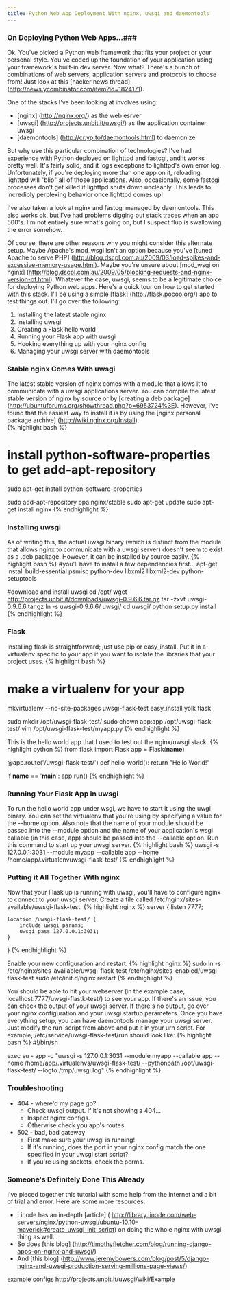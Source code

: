 ```yaml
---
title: Python Web App Deployment With nginx, uwsgi and daemontools
---
```

### On Deploying Python Web Apps...###
Ok.  You've picked a Python web framework that fits your project or your personal style.  You've coded up the foundation of your application using your framework's built-in dev server.  Now what?  There's a bunch of combinations of web servers, application servers and protocols to choose from!  Just look at this [hacker news thread] (http://news.ycombinator.com/item?id=1824171). 

One of the stacks I've been looking at involves using:
* [nginx] (http://nginx.org/) as the web esrver
* [uwsgi] (http://projects.unbit.it/uwsgi/) as the application container uwsgi
* [daemontools] (http://cr.yp.to/daemontools.html) to daemonize 

But why use this particular combination of technologies?  I've had experience with Python deployed on lighttpd and fastcgi, and it works pretty well.  It's fairly solid, and it logs exceptions to lighttpd's own error log.  Unfortunately, if you're deploying more than one app on it, reloading lighttpd will "blip" all of those applications.  Also, occasionally, some fastcgi processes don't get killed if lighttpd shuts down uncleanly.  This leads to incredibly perplexing behavior once lighttpd comes up!

I've also taken a look at nginx and fastcgi managed by daemontools.  This also works ok, but I've had problems digging out stack traces when an app 500's.  I'm not entirely sure what's going on, but I suspect flup is swallowing the error somehow.

Of course, there are other reasons why you might consider this alternate setup.  Maybe Apache's mod_wsgi isn't an option because you've [tuned Apache to serve PHP] (http://blog.dscpl.com.au/2009/03/load-spikes-and-excessive-memory-usage.html).  Maybe you're unsure about [mod_wsgi on nginx] (http://blog.dscpl.com.au/2009/05/blocking-requests-and-nginx-version-of.html).  Whatever the case, uwsgi, seems to be a legitimate choice for deploying Python web apps.  Here's a quick tour on how to get started with this stack.  I'll be using a simple [flask] (http://flask.pocoo.org/) app to test things out.  I'll go over the following:

1. Installing the latest stable nginx
2. Installing uwsgi
3. Creating a Flask hello world
4. Running your Flask app with uwsgi
5. Hooking everything up with your nginx config
6. Managing your uwsgi server with daemontools



### Stable nginx Comes With uwsgi ###
The latest stable version of nginx comes with a module that allows it to communicate with a uwsgi applications server.  You can compile the latest stable version of nginx by source or by [creating a deb package] (http://ubuntuforums.org/showthread.php?p=6953724%3E).  However, I've found that the easiest way to install it is by using the [nginx personal package archive] (http://wiki.nginx.org/Install).  
{% highlight bash %}
# install python-software-properties to get add-apt-repository
sudo apt-get install python-software-properties

sudo add-apt-repository ppa:nginx/stable
sudo apt-get update 
sudo apt-get install nginx
{% endhighlight %}

### Installing uwsgi ###
As of writing this, the actual uwsgi binary (which is distinct from the module that allows nginx to communicate with a uwsgi server) doesn't seem to exist as a .deb package.  However, it can be installed by source easily. 
{% highlight bash %}
#you'll have to install a few dependencies first...
apt-get install build-essential psmisc python-dev libxml2 libxml2-dev python-setuptools

#download and install uwsgi
cd /opt/
wget http://projects.unbit.it/downloads/uwsgi-0.9.6.6.tar.gz
tar -zxvf uwsgi-0.9.6.6.tar.gz
ln -s uwsgi-0.9.6.6/ uwsgi/
cd uwsgi/
python setup.py install
{% endhighlight %}

### Flask ###
Installing flask is straightforward; just use pip or easy_install.  Put it in a virtualenv specific to your app if you want to isolate the libraries that your project uses. 
{% highlight bash %}
# make a virtualenv for your app
mkvirtualenv --no-site-packages uwsgi-flask-test
easy_install yolk flask

sudo mkdir /opt/uwsgi-flask-test/
sudo chown app:app /opt/uwsgi-flask-test/
vim /opt/uwsgi-flask-test/myapp.py
{% endhighlight %}

This is the hello world app that I used to test out the nginx/uwsgi stack.
{% highlight python %}
from flask import Flask
app = Flask(__name__)

@app.route('/uwsgi-flask-test/')
def hello_world():
	return "Hello World!"

if __name__ == '__main__':
	app.run()
{% endhighlight %}


### Running Your Flask App in uwsgi ###
To run the hello world app under wsgi, we have to start it using the uwgi binary.  You can set the virtualenv that you're using by specifying a value for the --home option.  Also note that the name of your module should be passed into the --module option and the name of your application's wsgi callable (in this case, app) should be passed into the --callable option.  Run this command to start up your uwsgi server.
{% highlight bash %}
uwsgi -s 127.0.0.1:3031 --module myapp --callable app --home /home/app/.virtualenvuwsgi-flask-test/
{% endhighlight %}

### Putting it All Together With nginx ###
Now that your Flask up is running with uwsgi, you'll have to configure nginx to connect to your uwsgi server.  Create a file called /etc/nginx/sites-available/uwsgi-flask-test.
{% highlight nginx %}
server {
	listen       7777;

	location /uwsgi-flask-test/ {
		include uwsgi_params;
		uwsgi_pass 127.0.0.1:3031;
	}
}
{% endhighlight %}

Enable your new configuration and restart.
{% highlight nginx %}
sudo ln -s /etc/nginx/sites-available/uwsgi-flask-test /etc/nginx/sites-enabled/uwsgi-flask-test
sudo /etc/init.d/nginx restart
{% endhighlight %}

You should be able to hit your webserver (in the example case, localhost:7777/uwsgi-flastk-test/) to see your app.  If there's an issue, you can check the output of your uwsgi server.  If there's no output, go over your nginx configuration and your uwsgi startup parameters.  Once you have everything setup, you can have daemontools manage your uwsgi server.  Just modify the run-script from above and put it in your urn script.  For example, /etc/service/uwsgi-flask-test/run should look like:
{% highlight bash %}
#!/bin/sh

exec su - app -c "uwsgi -s 127.0.0.1:3031 --module myapp --callable app --home /home/app/.virtualenvs/uwsgi-flask-test/ --pythonpath /opt/uwsgi-flask-test/ --logto /tmp/uwsgi.log"
{% endhighlight %}


### Troubleshooting ###
* 404 - where'd my page go?
   * Check uwsgi output.  If it's not showing a 404...
   * Inspect nginx configs.
   * Otherwise check you app's routes.
* 502 - bad, bad gateway
   * First make sure your uwsgi is running!
   * If it's running, does the port in your nginx config match the one specified in your uwsgi start script? 
   * If you're using sockets, check the perms.

### Someone's Definitely Done This Already ###
I've pieced together this tutorial with some help from the internet and a bit of trial and error.  Here are some more resources:
* Linode has an in-depth [article] ( http://library.linode.com/web-servers/nginx/python-uwsgi/ubuntu-10.10-maverick#create_uwsgi_init_script) on doing the whole nginx with uwsgi thing as well...
* So does [this blog] (http://timothyfletcher.com/blog/running-django-apps-on-nginx-and-uwsgi/)
* And [this blog] (http://www.jeremybowers.com/blog/post/5/django-nginx-and-uwsgi-production-serving-millions-page-views/)

example configs
http://projects.unbit.it/uwsgi/wiki/Example
